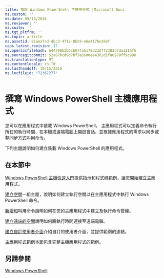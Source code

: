 ```yaml
---
title: 撰寫 Windows PowerShell 主應用程式 |Microsoft Docs
ms.custom: ''
ms.date: 09/13/2016
ms.reviewer: ''
ms.suite: ''
ms.tgt_pltfrm: ''
ms.topic: article
ms.assetid: 81aeafad-dbc3-4712-8bb9-e6a417be260f
caps.latest.revision: 15
ms.openlocfilehash: b44708b3bbcb974a6178323dff2302b7da121af6
ms.sourcegitcommit: 52a67bcd9d7bf3e8600ea4302d1fa8970ff9c998
ms.translationtype: MT
ms.contentlocale: zh-TW
ms.lasthandoff: 10/15/2019
ms.locfileid: "72367277"
---
```

# <a name="writing-a-windows-powershell-host-application"></a>撰寫 Windows PowerShell 主機應用程式

您可以在應用程式中裝載 Windows PowerShell。 主應用程式可以定義命令執行所在的執行時間、在本機或遠端電腦上開啟會話，並根據應用程式的需求以同步或非同步方式叫用命令。

下列主題說明如何建立裝載 Windows PowerShell 的應用程式。

## <a name="in-this-section"></a>在本節中

[Windows PowerShell 主機快速入門](./windows-powershell-host-quickstart.md)提供指示和程式碼範例，讓您開始建立主應用程式。

[建立空間](./creating-runspaces.md)一組主題，說明如何建立執行空間以在主應用程式中執行 Windows PowerShell 命令。

[新增和](./adding-and-invoking-commands.md)叫用命令說明如何在您的主應用程式中建立及執行命令管線。

[建立遠端的空間](./creating-remote-runspaces.md)說明如何將執行時間連接至遠端電腦。

[建立自訂使用者介面](./creating-a-custom-user-interface.md)介紹自訂的使用者介面，並提供範例的連結。

[主應用程式範例](./host-application-samples.md)本節包含完整主機應用程式的範例。

## <a name="see-also"></a>另請參閱

[Windows PowerShell](https://msdn.microsoft.com/en-us/b41a2af3-aec1-402d-8e18-c2c26be461ff)
